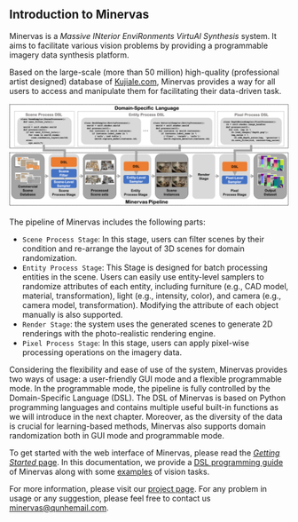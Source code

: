 ## Introduction to Minervas

<!-- Minervas is a scene cognitive training dataset solution for the interior scene agent industry. Users can use Minervas to generate large-scale low-cost scene recognition data sets based on Coohom's massive scene sets.

The core workflow of Minervas includes the following parts: -->

<!-- * `Scene Processor`: In this stage, user can filter and re-arrange the layout of 3D scene
* `Entity Processor`: User can modify scene content such as Light, Mesh, Material, as well as the camera. We also support to export the customized scene related structure information as JSON output -->
<!-- * `Render Processor`: Based on the processed 3D scene, use render engine to generate RGB and auxiliary channel images such as Depth, Normal, Semantic etc -->
<!-- * `Pixel Processor`: In this stage, user can add image processing algorithm to the previous stage output -->

<!-- Currently, we have deployed Minervas as an online system for public usage. Please check the [User Manual](./user_manual.md) for details. -->

Minervas is a *Massive INterior EnviRonments VirtuAl Synthesis* system. It aims to facilitate various vision problems by providing a programmable imagery data synthesis platform.

Based on the large-scale (more than 50 million) high-quality (professional artist designed) database of [Kujiale.com](https://www.kujiale.com), Minervas provides a way for all users to access and manipulate them for facilitating their data-driven task.

![System Pipeline](images/Pipeline.png)

The pipeline of Minervas includes the following parts:
* `Scene Process Stage`: In this stage, users can filter scenes by their condition and re-arrange the layout of 3D scenes for domain randomization.
* `Entity Process Stage`: This Stage is designed for batch processing entities in the scene. Users can easily use entity-level samplers to randomize attributes of each entity, including furniture (e.g., CAD model, material, transformation), light (e.g., intensity, color), and camera (e.g., camera model, transformation). Modifying the attribute of each object manually is also supported.
* `Render Stage`: the system uses the generated scenes to generate 2D renderings with the photo-realistic rendering engine. 
* `Pixel Process Stage`: In this stage, users can apply pixel-wise processing operations on the imagery data.

Considering the flexibility and ease of use of the system, Minervas provides two ways of usage: a user-friendly GUI mode and a flexible programmable mode. In the programmable mode, the pipeline is fully controlled by the Domain-Specific Language (DSL). The DSL of Minervas is based on Python programming languages and contains multiple useful built-in functions as we will introduce in the next chapter. Moreover, as the diversity of the data is crucial for learning-based methods, Minervas also supports domain randomization both in GUI mode and programmable mode.

To get started with the web interface of Minervas, please read the [*Getting Started* page](user_manual.md). In this documentation, we provide a [DSL programming guide](dsl.md) of Minervas along with some [examples](examples.md) of vision tasks.

For more information, please visit our [project page](https://coohom.github.io/MINERVAS/). For any problem in usage or any suggestion, please feel free to contact us <minervas@qunhemail.com>.